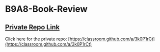 # B9A8-Book-Review



## [ Private Repo Link](https://classroom.github.com/a/3k0P1rCt)

Click here for the private repo: [https://classroom.github.com/a/3k0P1rCt](https://classroom.github.com/a/3k0P1rCt)
